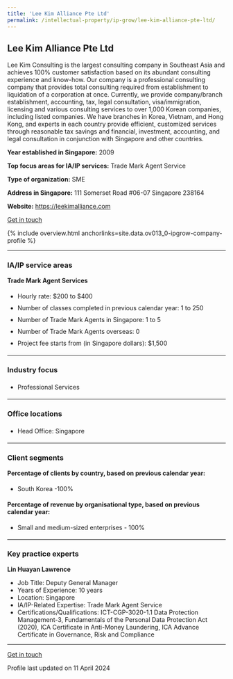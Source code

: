 ```yaml
---
title: 'Lee Kim Alliance Pte Ltd'
permalink: /intellectual-property/ip-grow/lee-kim-alliance-pte-ltd/
---
```


## Lee Kim Alliance Pte Ltd

Lee Kim Consulting is the largest consulting company in Southeast Asia and achieves 100% customer satisfaction based on its abundant consulting experience and know-how.
Our company is a professional consulting company that provides total consulting required from establishment to liquidation of a corporation at once. Currently, we provide company/branch establishment, accounting, tax, legal consultation, visa/immigration, licensing and various consulting services to over 1,000 Korean companies, including listed companies.
We have branches in Korea, Vietnam, and Hong Kong, and experts in each country provide efficient, customized services through reasonable tax savings and financial, investment, accounting, and legal consultation in conjunction with Singapore and other countries.

<b>Year established in Singapore:</b> 2009

<b>Top focus areas for IA/IP services:</b> Trade Mark Agent Service

<b>Type of organization:</b> SME

<b>Address in Singapore:</b> 111 Somerset Road #06-07 Singapore 238164

<b>Website:</b> <a href='https://leekimalliance.com'>https://leekimalliance.com</a>

<a class='btn' href='https://form.gov.sg/6549cc9f7e1a3a001240fa6b' target='_blank' rel='noopener'>Get in touch</a>

{% include overview.html anchorlinks=site.data.ov013_0-ipgrow-company-profile %}

---
<a name='ip-related-service-areas'></a>
### IA/IP service areas

**Trade Mark Agent Services**

<ul>
<li style='line-height: 27px; margin: 0px 0px !important'>Hourly rate:  $200 to $400</li>
<li style='line-height: 27px; margin: 0px 0px !important'>Number of classes completed in previous calendar year: 1 to 250</li>
<li style='line-height: 27px; margin: 0px 0px !important'>Number of Trade Mark Agents in Singapore: 1 to 5</li>
<li style='line-height: 27px; margin: 0px 0px !important'>Number of Trade Mark Agents overseas: 0</li>
<li style='line-height: 27px; margin: 0px 0px !important'>Project fee starts from (in Singapore dollars):  $1,500</li>
</ul>

---
<a name='industry-focus'></a>
### Industry focus

<ul><li style='line-height: 27px; margin: 0px 0px !important'> Professional Services</li></ul>

---
<a name='office-locations'></a>
### Office locations

<ul><li style='line-height: 27px; margin: 0px 0px !important'> Head Office: Singapore</li></ul>

---
<a name='client-segments'></a>
### Client segments

**Percentage of clients by country, based on previous calendar year:**

<ul><li style='line-height: 27px; margin: 0px 0px !important'> South Korea -100%</li></ul>

**Percentage of revenue by organisational type, based on previous calendar year:**

<ul><li style='line-height: 27px; margin: 0px 0px !important'> Small and medium-sized enterprises - 100%</li></ul>

---
<a name='key-practice-experts'></a>
### Key practice experts

**Lin Huayan Lawrence**

- Job Title: Deputy General Manager
- Years of Experience: 10 years
- Location: Singapore
- IA/IP-Related Expertise: Trade Mark Agent Service
- Certifications/Qualifications: ICT-CGP-3020-1.1 Data Protection Management-3, Fundamentals of the Personal Data Protection Act (2020), ICA Certificate in Anti-Money Laundering, ICA Advance Certificate in Governance, Risk and Compliance


---
<p>
<a class='btn' href='https://form.gov.sg/6549cc9f7e1a3a001240fa6b' target='_blank' rel='noopener'>Get in touch</a>
</p>
Profile last updated on 11 April 2024
